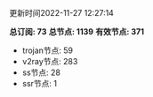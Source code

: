 更新时间2022-11-27 12:27:14

**总订阅: 73**
**总节点: 1139**
**有效节点: 371**
- trojan节点: 59
- v2ray节点: 283
- ss节点: 28
- ssr节点: 1
